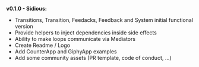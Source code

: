 **v0.1.0 - Sidious:**

- Transitions, Transition, Feedacks, Feedback and System initial functional version
- Provide helpers to inject dependencies inside side effects 
- Ability to make loops communicate via Mediators
- Create Readme / Logo
- Add CounterApp and GiphyApp examples
- Add some community assets (PR template, code of conduct, ...)
